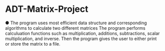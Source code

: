 # ADT-Matrix-Project

●	The program uses most efficient data structure and corresponding algorithms to calculate two different matrices
The program performs calculuation functions such as multiplication, additions, subtractions, scalar multiplication, and inverse. Then the program gives the user to either print or store the matrix to a file.
